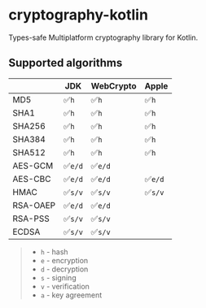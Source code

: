 # cryptography-kotlin

Types-safe Multiplatform cryptography library for Kotlin.

## Supported algorithms

|          | JDK    | WebCrypto | Apple  |
|----------|--------|-----------|--------|
| MD5      | ✅`h`   | ✅`h`      | ✅`h`   |
| SHA1     | ✅`h`   | ✅`h`      | ✅`h`   |
| SHA256   | ✅`h`   | ✅`h`      | ✅`h`   |
| SHA384   | ✅`h`   | ✅`h`      | ✅`h`   |
| SHA512   | ✅`h`   | ✅`h`      | ✅`h`   |
| AES-GCM  | ✅`e/d` | ✅`e/d`    |        |
| AES-CBC  | ✅`e/d` | ✅`e/d`    | ✅`e/d` |
| HMAC     | ✅`s/v` | ✅`s/v`    | ✅`s/v` |
| RSA-OAEP | ✅`e/d` | ✅`e/d`    |        |
| RSA-PSS  | ✅`s/v` | ✅`s/v`    |        |
| ECDSA    | ✅`s/v` | ✅`s/v`    |        |

> - `h` - hash
> - `e` - encryption
> - `d` - decryption
> - `s` - signing
> - `v` - verification
> - `a` - key agreement
